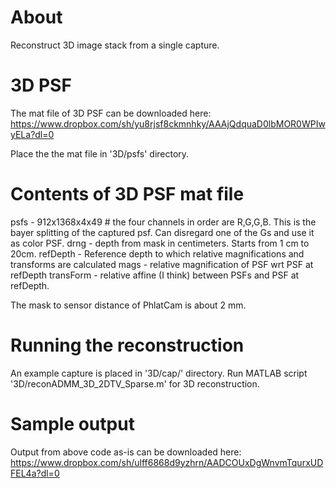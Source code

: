 # About
Reconstruct 3D image stack from a single capture.

# 3D PSF
The mat file of 3D PSF can be downloaded here: https://www.dropbox.com/sh/yu8rjsf8ckmnhky/AAAjQdquaD0lbMOR0WPIwyELa?dl=0

Place the the mat file in '3D/psfs' directory.

# Contents of 3D PSF mat file
psfs - 912x1368x4x49   # the four channels in order are R,G,G,B. This is the bayer splitting of the captured psf. Can disregard one of the Gs and use it as color PSF.
drng - depth from mask in centimeters. Starts from 1 cm to 20cm.
refDepth - Reference depth to which relative magnifications and transforms are calculated
mags - relative magnification of PSF wrt PSF at refDepth
transForm - relative affine (I think) between PSFs and PSF at refDepth.

The mask to sensor distance of PhlatCam is about 2 mm.

# Running the reconstruction
An example capture is placed in '3D/cap/' directory.
Run MATLAB script '3D/reconADMM_3D_2DTV_Sparse.m' for 3D reconstruction.

# Sample output
Output from above code as-is can be downloaded here: https://www.dropbox.com/sh/ulff6868d9yzhrn/AADCOUxDgWnvmTqurxUDFEL4a?dl=0
